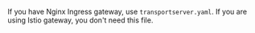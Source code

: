If you have Nginx Ingress gateway, use `transportserver.yaml`. If you are using Istio gateway, you don't need this file.
